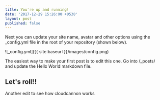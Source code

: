 ```yaml
---
title: You're up and running!
date: '2017-12-29 15:26:00 +0530'
layout: post
published: false
---
```


Next you can update your site name, avatar and other options using the \_config.yml file in the root of your repository (shown below).

![_config.yml]({{ site.baseurl }}/images/config.png)

The easiest way to make your first post is to edit this one. Go into /\_posts/ and update the Hello World markdown file.

## Let's roll!!

Another edit to see how cloudcannon works

&nbsp;
